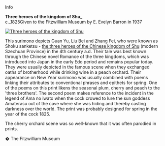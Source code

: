 Info

**Three heroes of the kingdom of Shu**_  
c._1825Given to the Fitzwilliam Museum by E. Evelyn Barron in 1937

[![Three heroes of the kingdom of Shu](P.504-1937_small1.jpg)](KUN/kunp504.htm)

This [surimono](textP.htm) depicts Guan Yu, Liu Bei and Zhang Fei, who were known as Shoku sanketsu - [the three heroes of the Chinese kingdom of Shu](Group15.htm) (modern Szechuan Province) in the 4th century a.d. Their tale was best known through the Chinese novel Romance of the three kingdoms, which was introduced into Japan in the early Edo period and remains popular today. They were usually depicted in the famous scene when they exchanged oaths of brotherhood while drinking wine in a peach orchard. Their appearance on New Year surimono was usually combined with poems linking their attributes to conventional phrases and epithets for spring. One of the poems on this print likens the seasonal plum, cherry and peach to the 'three brothers'. The second poem makes reference to the incident in the legend of Ama no iwato when the cock crowed to lure the sun goddess Amaterasu out of the cave where she was hiding and thereby casting darkness over the world. The print was probably designed for spring in the year of the cock 1825.

The cherry orchard scene was so well-known that it was often parodied in prints.



� The Fitzwilliam Museum
